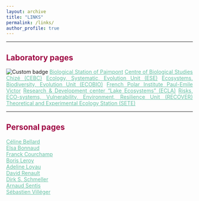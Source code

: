 ```yaml
---
layout: archive
title: "LINKS"
permalink: /links/
author_profile: true
---
```

<style> body {text-align: justify} </style> <!-- Justify text. -->

------

## <span style="color:#9e0142">**Laboratory pages**</span>
<img alt="Custom badge" src="https://img.shields.io/endpoint?color=%23b2182b&label=Biological%20Station%20of%20Paimpont&logo=site%20web&logoColor=%234d4d4d&style=for-the-badge&url=https%3A%2F%2Fpaimpont.univ-rennes1.fr%2F">
<a href="https://paimpont.univ-rennes1.fr/" target="_blank" style="color:#66c2a5;">Biological Station of Paimpont</a>  
<a href="https://www.cebc.cnrs.fr/" target="_blank" style="color:#66c2a5;">Centre of Biological Studies Chizé (CEBC)</a>  
<a href="https://www.ese.universite-paris-saclay.fr/en/homepage/" target="_blank" style="color:#66c2a5;">Ecology, Systematic, Evolution Unit (ESE)</a>  
<a href="https://ecobio.univ-rennes1.fr/" target="_blank" style="color:#66c2a5;">Ecosystems, Biodiversity, Evolution Unit (ECOBIO)</a>  
<a href="https://www.institut-polaire.fr/language/fr/" target="_blank" style="color:#66c2a5;">French Polar Institute Paul-Emile Victor</a>  
<a href="https://professionnels.ofb.fr/fr/pole-ecla-ecosystemes-lacustres" target="_blank" style="color:#66c2a5;">Research & Development center “Lake Ecosystems” (ECLA)</a>   
<a href="https://www6.paca.inrae.fr/recover/" target="_blank" style="color:#66c2a5;">Risks, ECO-systems, Vulnerability, Environment, Resilience Unit (RECOVER)</a>  
<a href="https://sete-moulis-cnrs.fr/fr/" target="_blank" style="color:#66c2a5;">Theoretical and Experimental Ecology Station (SETE)</a>  

------

## <span style="color:#9e0142">**Personal pages**</span>
<a href="https://celinebellard.wordpress.com/" target="_blank" style="color:#66c2a5;">Céline Bellard</a>  
<a href="https://elsabonnaud.fr/" target="_blank" style="color:#66c2a5;">Elsa Bonnaud</a>  
<a href="https://www.biodiversitydynamics.fr/" target="_blank" style="color:#66c2a5;">Franck Courchamp</a>  
<a href="http://borisleroy.com/" target="_blank" style="color:#66c2a5;">Boris Leroy</a>  
<a href="http://www.adeline-loyau.net/" target="_blank" style="color:#66c2a5;">Adeline Loyau</a>  
<a href="https://www.iufrance.fr/les-membres-de-liuf/membre/1660-david-renault.html" target="_blank" style="color:#66c2a5;">David Renault</a>  
<a href="http://dirk.die-schmellers.de/Publications/publications_new.htm" target="_blank" style="color:#66c2a5;">Dirk S. Schmeller</a>  
<a href="https://arnaudsentis.com/" target="_blank" style="color:#66c2a5;">Arnaud Sentis</a>  
<a href="http://villeger.sebastien.free.fr/" target="_blank" style="color:#66c2a5;">Sébastien Villéger</a>  
